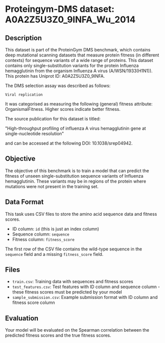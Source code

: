 
# Proteingym-DMS dataset: A0A2Z5U3Z0_9INFA_Wu_2014

## Description

This dataset is part of the ProteinGym DMS benchmark, which contains deep mutational scanning datasets that measure
protein fitness (in different contexts) for sequence variants of a wide range of proteins. This dataset contains
only single-substitution variants for the protein Influenza hemagglutinin from the organism Influenza A virus (A/WSN/1933(H1N1)). This protein has Uniprot ID: A0A2Z5U3Z0_9INFA. 

The DMS selection assay was described as follows: 

    Viral replication

It was categorised as measuring the following (general) fitness attribute: OrganismalFitness. Higher scores indicate better fitness.

The source publication for this dataset is titled: 

"High-throughput profiling of influenza A virus hemagglutinin gene at single-nucleotide resolution"

and can be accessed at the following DOI: 10.1038/srep04942.

## Objective

The objective of this benchmark is to train a model that can predict the fitness of unseen single-substitution sequence variants of Influenza hemagglutinin.
These variants may be in regions of the protein where mutations were not present in the training set.

## Data Format

This task uses CSV files to store the amino acid sequence data and fitness scores.
- ID column: `id` (this is just an index column)
- Sequence column: `sequence`
- Fitness column: `fitness_score`

The first row of the CSV file contains the wild-type sequence in the `sequence` field and a missing `fitness_score` field.

## Files

- `train.csv`: Training data with sequences and fitness scores
- `test_features.csv`: Test features with ID column and sequence column - these fitness scores must be predicted by your model
- `sample_submission.csv`: Example submission format with ID column and fitness score column

## Evaluation

Your model will be evaluated on the Spearman correlation between the predicted fitness scores and the true fitness scores.
